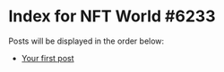 # Index for NFT World #6233
Posts will be displayed in the order below:

- [Your first post](./001-first.md)

